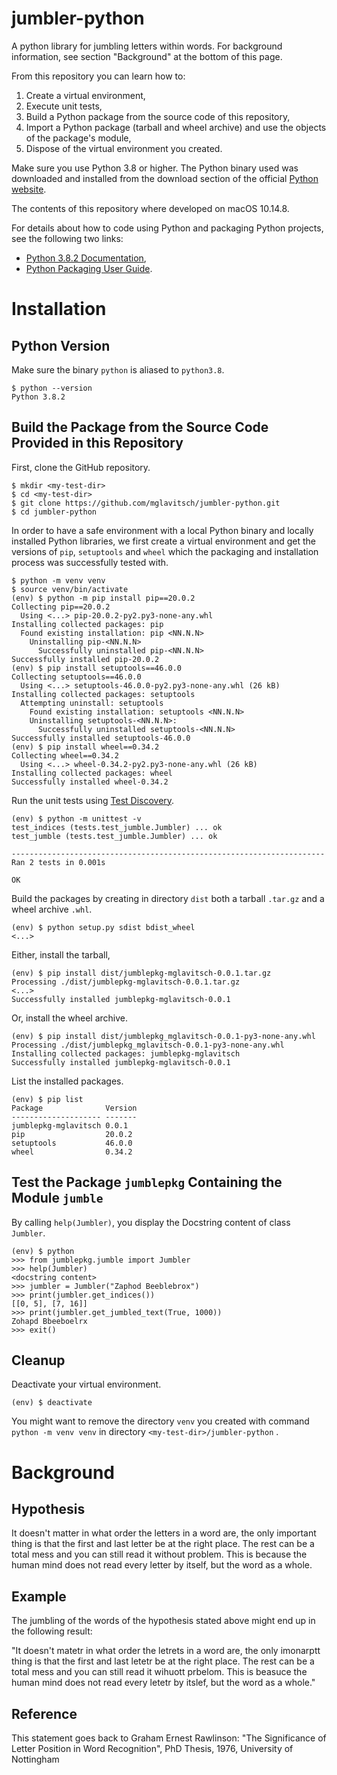 # jumbler-python

A python library for jumbling letters within words. For background information, see section "Background" at the bottom of this page.

From this repository you can learn how to:

1. Create a virtual environment,
1. Execute unit tests,
1. Build a Python package from the source code of this repository,
1. Import a Python package (tarball and wheel archive) and use the objects of the package's module,
1. Dispose of the virtual environment you created.

Make sure you use Python 3.8 or higher. The Python binary used was downloaded and installed from the download section of the official [Python website](https://www.python.org/downloads/).

The contents of this repository where developed on macOS 10.14.8.

For details about how to code using Python and packaging Python projects, see the following two links:

- [Python 3.8.2 Documentation](https://docs.python.org/3.8/),
- [Python Packaging User Guide](https://packaging.python.org).

# Installation

## Python Version

Make sure the binary `python` is aliased to `python3.8`.

```
$ python --version
Python 3.8.2
```

## Build the Package from the Source Code Provided in this Repository

First, clone the GitHub repository.

```
$ mkdir <my-test-dir>
$ cd <my-test-dir>
$ git clone https://github.com/mglavitsch/jumbler-python.git
$ cd jumbler-python
```

In order to have a safe environment with a local Python binary and locally installed Python libraries, we first create a virtual environment and get the versions of `pip`, `setuptools` and `wheel` which the packaging and installation process was successfully tested with.

```
$ python -m venv venv
$ source venv/bin/activate
(env) $ python -m pip install pip==20.0.2
Collecting pip==20.0.2
  Using <...> pip-20.0.2-py2.py3-none-any.whl
Installing collected packages: pip
  Found existing installation: pip <NN.N.N>
    Uninstalling pip-<NN.N.N>
      Successfully uninstalled pip-<NN.N.N>
Successfully installed pip-20.0.2
(env) $ pip install setuptools==46.0.0
Collecting setuptools==46.0.0
  Using <...> setuptools-46.0.0-py2.py3-none-any.whl (26 kB)
Installing collected packages: setuptools
  Attempting uninstall: setuptools
    Found existing installation: setuptools <NN.N.N>
    Uninstalling setuptools-<NN.N.N>:
      Successfully uninstalled setuptools-<NN.N.N>
Successfully installed setuptools-46.0.0
(env) $ pip install wheel==0.34.2
Collecting wheel==0.34.2
  Using <...> wheel-0.34.2-py2.py3-none-any.whl (26 kB)
Installing collected packages: wheel
Successfully installed wheel-0.34.2
```

Run the unit tests using [Test Discovery](https://docs.python.org/3.8/library/unittest.html#unittest-test-discovery).

```
(env) $ python -m unittest -v
test_indices (tests.test_jumble.Jumbler) ... ok
test_jumble (tests.test_jumble.Jumbler) ... ok

----------------------------------------------------------------------
Ran 2 tests in 0.001s

OK
```

Build the packages by creating in directory `dist` both a tarball `.tar.gz` and a wheel archive `.whl`.

```
(env) $ python setup.py sdist bdist_wheel
<...>
```

Either, install the tarball,

```
(env) $ pip install dist/jumblepkg-mglavitsch-0.0.1.tar.gz
Processing ./dist/jumblepkg-mglavitsch-0.0.1.tar.gz
<...>
Successfully installed jumblepkg-mglavitsch-0.0.1
```

Or, install the wheel archive.

```
(env) $ pip install dist/jumblepkg_mglavitsch-0.0.1-py3-none-any.whl
Processing ./dist/jumblepkg_mglavitsch-0.0.1-py3-none-any.whl
Installing collected packages: jumblepkg-mglavitsch
Successfully installed jumblepkg-mglavitsch-0.0.1
```

List the installed packages.

```
(env) $ pip list
Package              Version
-------------------- -------
jumblepkg-mglavitsch 0.0.1
pip                  20.0.2
setuptools           46.0.0
wheel                0.34.2
```

## Test the Package `jumblepkg` Containing the Module `jumble`

By calling `help(Jumbler)`, you display the Docstring content of class `Jumbler`.

```
(env) $ python
>>> from jumblepkg.jumble import Jumbler
>>> help(Jumbler)
<docstring content>
>>> jumbler = Jumbler("Zaphod Beeblebrox")
>>> print(jumbler.get_indices())
[[0, 5], [7, 16]]
>>> print(jumbler.get_jumbled_text(True, 1000))
Zohapd Bbeeboelrx
>>> exit()
```

## Cleanup

Deactivate your virtual environment.

```
(env) $ deactivate
```

You might want to remove the directory `venv` you created with command `python -m venv venv` in directory `<my-test-dir>/jumbler-python` .

# Background

## Hypothesis

It doesn't matter in what order the letters in a word are, the only important thing is that the first and last letter be at the right place. The rest can be a total mess and you can still read it without problem. This is because the human mind does not read every letter by itself, but the word as a whole.

## Example

The jumbling of the words of the hypothesis stated above might end up in the following result:

"It doesn't matetr in what order the letrets in a word are, the only imonarptt thing is that the first and last letetr be at the right place. The rest can be a total mess and you can still read it wihuott prbelom. This is beasuce the human mind does not read every letetr by itslef, but the word as a whole."

## Reference

This statement goes back to Graham Ernest Rawlinson: "The Significance of Letter Position in Word Recognition", PhD Thesis, 1976, University of Nottingham
